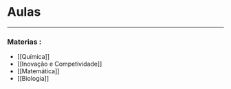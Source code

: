 # Aulas
---

### Materias :

* [[Química]]
* [[Inovação e Competividade]]
* [[Matemática]]
* [[Biologia]]
